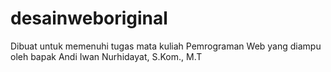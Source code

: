 # desainweboriginal
Dibuat untuk memenuhi tugas mata kuliah Pemrograman Web yang diampu oleh bapak Andi Iwan Nurhidayat, S.Kom., M.T

